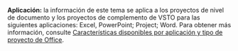   **Aplicación:** la información de este tema se aplica a los proyectos de nivel de documento y los proyectos de complemento de VSTO para las siguientes aplicaciones: Excel, PowerPoint; Project; Word. Para obtener más información, consulte [Características disponibles por aplicación y tipo de proyecto de Office](../../vsto/features-available-by-office-application-and-project-type.md).

  